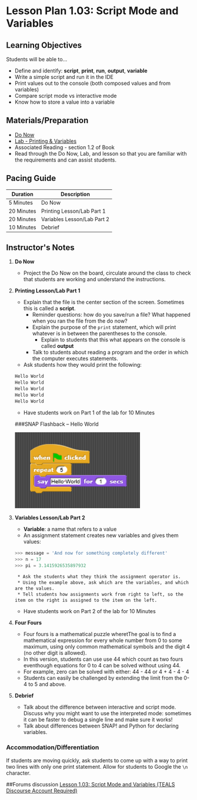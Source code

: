 # Lesson Plan 1.03: Script Mode and Variables

## Learning Objectives
Students will be able to... 
* Define and identify: **script**, **print**, **run**, **output**, **variable**
* Write a simple script and run it in the IDE
* Print values out to the console (both composed values and from variables) 
* Compare script mode vs interactive mode
* Know how to store a value into a variable

## Materials/Preparation
* [Do Now] 
* [Lab - Printing & Variables]
* Associated Reading - section 1.2 of Book
* Read through the Do Now, Lab, and lesson so that you are familiar with the requirements and can assist students.

## Pacing Guide
| **Duration**   |     **Description**    |
| ---------- | ------------------ |
| 5 Minutes  | Do Now             |
| 20 Minutes | Printing Lesson/Lab Part 1   |
| 20 Minutes | Variables Lesson/Lab Part 2   |
| 10 Minutes | Debrief         |

## Instructor's Notes
1. **Do Now**
    * Project the Do Now on the board, circulate around the class to check that students are working and understand the instructions. 
2. **Printing Lesson/Lab Part 1**
	*	Explain that the file is the center section of the screen. Sometimes this is called a **script**.
		* Reminder questions: how do you save/run a file? What happened when you ran the file from the do now?
		* Explain the purpose of the `print` statement, which will print whatever is in between the parentheses to the console.
			* Explain to students that this what appears on the console is called **output**
		* Talk to students about reading a program and the order in which the computer executes statements. 
	* Ask students how they would print the following:
	```python
	Hello World
	Hello World
	Hello World
	Hello World
	Hello World
	```
	* Have students work on Part 1 of the lab for 10 Minutes
	 
    ###SNAP Flashback – Hello World

    ![](HelloWorld-Code.png)

3. **Variables Lesson/Lab Part 2**
	* **Variable**: a name that refers to a value
	* An assignment statement creates new variables and gives them values: 
	
	```python
	>>> message = 'And now for something completely different'
	>>> n = 17
	>>> pi = 3.1415926535897932
	```
		* Ask the students what they think the assignment operator is. 
		* Using the example above, ask which are the variables, and which are the values. 
		* Tell students how assignments work from right to left, so the item on the right is assigned to the item on the left. 
	* Have students work on Part 2 of the lab for 10 Minutes
4. **Four Fours**	
	* Four fours is a mathematical puzzle wheretThe goal is to find a mathematical expression for every whole number from 0 to some maximum, using only common mathematical symbols and the digit 4 (no other digit is allowed).
	* In this version, students can use use 44 which count as two fours eventhough equations for 0 to 4 can be solved without using 44.
	* For example, zero can be solved with either: 44 - 44 or 4 + 4 - 4 - 4
	* Students can easily be challenged by extending the limit from the 0-4 to 5 and above.
5. **Debrief**
	* Talk about the difference between interactive and script mode. Discuss why you might want to use the interpreted mode: sometimes it can be faster to debug a single line and make sure it works!
	* Talk about differences between SNAP! and Python for declaring variables.

### Accommodation/Differentiation
If students are moving quickly, ask students to come up with a way to print two lines with only one print statement. Allow for students to Google the `\n` character. 

  

[Lab - Printing & Variables]:lab.md
[Do Now]:do_now.md


##Forums discussion
[Lesson 1.03: Script Mode and Variables (TEALS Discourse Account Required)](https://forums.tealsk12.org/c/2nd-semester-unit-1/1-03-script-mode-and-variables)
